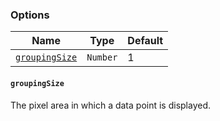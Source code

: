 ### Options

| Name | Type | Default
| ---- | ---- | ----
| [`groupingSize`](#color) | `Number` | 1


#### `groupingSize`
The pixel area in which a data point is displayed. 